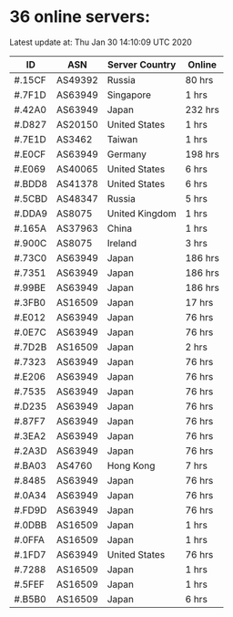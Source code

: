 # 36 online servers:

Latest update at: Thu Jan 30 14:10:09 UTC 2020

| ID | ASN | Server Country | Online |
| -- | --- | -------------- | ------ |
| #.15CF | AS49392 | Russia | 80 hrs |
| #.7F1D | AS63949 | Singapore | 1 hrs |
| #.42A0 | AS63949 | Japan | 232 hrs |
| #.D827 | AS20150 | United States | 1 hrs |
| #.7E1D | AS3462 | Taiwan | 1 hrs |
| #.E0CF | AS63949 | Germany | 198 hrs |
| #.E069 | AS40065 | United States | 6 hrs |
| #.BDD8 | AS41378 | United States | 6 hrs |
| #.5CBD | AS48347 | Russia | 5 hrs |
| #.DDA9 | AS8075 | United Kingdom | 1 hrs |
| #.165A | AS37963 | China | 1 hrs |
| #.900C | AS8075 | Ireland | 3 hrs |
| #.73C0 | AS63949 | Japan | 186 hrs |
| #.7351 | AS63949 | Japan | 186 hrs |
| #.99BE | AS63949 | Japan | 186 hrs |
| #.3FB0 | AS16509 | Japan | 17 hrs |
| #.E012 | AS63949 | Japan | 76 hrs |
| #.0E7C | AS63949 | Japan | 76 hrs |
| #.7D2B | AS16509 | Japan | 2 hrs |
| #.7323 | AS63949 | Japan | 76 hrs |
| #.E206 | AS63949 | Japan | 76 hrs |
| #.7535 | AS63949 | Japan | 76 hrs |
| #.D235 | AS63949 | Japan | 76 hrs |
| #.87F7 | AS63949 | Japan | 76 hrs |
| #.3EA2 | AS63949 | Japan | 76 hrs |
| #.2A3D | AS63949 | Japan | 76 hrs |
| #.BA03 | AS4760 | Hong Kong | 7 hrs |
| #.8485 | AS63949 | Japan | 76 hrs |
| #.0A34 | AS63949 | Japan | 76 hrs |
| #.FD9D | AS63949 | Japan | 76 hrs |
| #.0DBB | AS16509 | Japan | 1 hrs |
| #.0FFA | AS16509 | Japan | 1 hrs |
| #.1FD7 | AS63949 | United States | 76 hrs |
| #.7288 | AS16509 | Japan | 1 hrs |
| #.5FEF | AS16509 | Japan | 1 hrs |
| #.B5B0 | AS16509 | Japan | 6 hrs |

